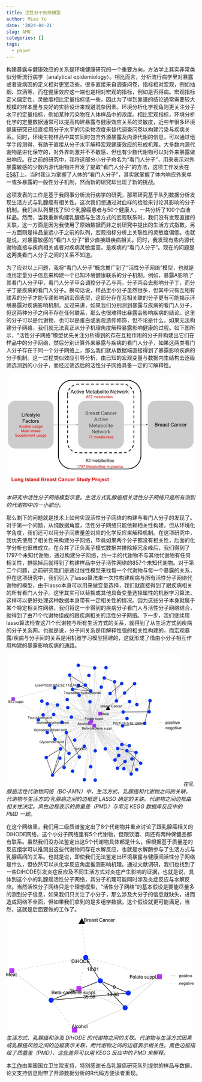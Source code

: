 ```yaml
---
title: 活性分子网络模型
author: Miao Yu
date: '2024-04-21'
slug: AMN
categories: []
tags:
  - paper
---
```

构建暴露与健康效应的关系是环境健康研究的一个重要方向，方法学上其实非常类似分析流行病学（analytical epidemiology）。相比而言，分析流行病学里对暴露或者说病因的定义相对更宽泛些，很多直接来自调查问卷，指标相对宏观，例如抽烟、饮酒等，而在健康效应这一端也是相对宏观的指标，例如是否得病。宏观指标定义偏定性，灵敏度相比定量指标低一些，因此为了得到靠谱的结论通常需要较大规模的样本量与良好的实验设计来规避混杂因素。环境分析化学视角则更关注分子水平的定量指标，例如某种污染物在人体样品中的浓度。相比宏观指标，环境分析化学的定量数据通常可以提高构建暴露与健康效应关系的灵敏度，近些年很多环境健康研究已经直接用分子水平的污染物浓度来替代调查问卷以构建污染与疾病关系。同时，环境生物样品中其实同时包含外源暴露及内源代谢的信息，可以通过组学手段测得，有助于直接从分子水平解释宏观健康效应的形成机理。大多数内源代谢物是进化保守的，对外界刺激并不不敏感，但也有少数代谢物可以对外来暴露做出响应。在之前的研究中，我将这部分小分子命名为“看门人分子”，用来表示对外暴露敏感的少数内源代谢物并开发了提取“看门人分子”的方法，这项工作发表在[ES&T](https://doi.org/10.1021/acs.est.1c04039)上。当时我认为掌握了人体的“看门人分子”，其实就掌握了体内响应外来单一或多暴露的一般性分子机制，然而新的研究却出现了新的挑战。

这项发表的工作是基于我同事分析流行病学的研究，那项研究基于队列数据分析发现生活方式与乳腺癌有相关性。这次我们想通过对血样的检验来讨论其影响的分子机制，我们从队列里找了50个乳腺癌患者与50个健康人，一共分析了100个血液样品。然而，当我重新构建乳腺癌与生活方式的宏观联系时，我们没有发现直接的关联，这一方面是因为我使用了原始数据而非之前研究中提出的生活方式指数，另一方面则是样品量远小于之前的队列，宏观指标分析上关联性的灵敏度偏低。也就是说，对暴露敏感的“看门人分子”很少直接跟疾病相关。同时，我发现有些内源代谢物直接与疾病相关或者对疾病灵敏度高，是疾病的“看门人分子”。现在的问题是这两类看门人分子之间的关系不知道。

为了应对以上问题，我将“看门人分子”概念推广到了“活性分子网络”模型，也就是改用定量分子信息来构建一个已知环境健康联系的分子机制。例如，暴露A影响了其看门人分子甲，看门人分子甲会调控分子乙与丙，分子丙会去影响分子丁，而分子丁是疾病的看门人分子。换句话说，样品里小分子虽然很多，但其中只有互相有联系的分子才能传递影响到宏观表型，这部分存在互相关联的分子更有可能揭示环境暴露对疾病影响机制。反过来讲，如果我们分别测到暴露与疾病的看门人分子，但这两种分子之间不存在任何联系，那么也很难得出暴露会影响疾病的结论。这里的分子可以是代谢物，也可以是蛋白或表观遗传修饰，但不论是什么，如果无法构建分子网络，我们就无法真正从分子机理角度解释暴露影响健康的过程。如下图所示，“活性分子网络”模型优先关注分析得到的存在互相作用的分子并构建出它们在样品中的分子网络，然后分别计算外来暴露与疾病的看门人分子，如果这两类看门人分子存在于同一个分子网络上，那么我们就从数据端直接得到了暴露影响疾病的分子机制。这一过程类似效应引导分析，由已知的宏观变量与数据内生结构去逐级筛选测到的小分子，而经过筛选后的活性分子网络具备一定的可解释性。

![活性分子网络模型](images/LMB.jpg)
*本研究中活性分子网络模型示意。生活方式乳腺癌相关活性分子网络只是所有测到的代谢物中的一小部分。*

那么剩下的问题就是技术上如何实现活性分子网络的构建与看门人分子的发现了。对于第一个问题，从纯数据角度，活性分子网络只能依赖相关性构建，但从环境化学角度，我们还可以用分子间质量差对应的化学反应来解释机制。在这项研究中，我优先使用了相关性来构建分子网络，毕竟如果两个分子都没有相关性，后面的化学分析也很难成立。在合并了正负离子模式数据并排除掉冗余峰后，我们得到了1797个未知代谢物，通过构建分子网络，约一半的代谢物不与其他代谢物有任何相关性，排除掉后就得到了构建样品中分子活性网络的857个未知代谢物。对于第二个问题，之前研究我们是通过线性模型来找每一个代谢物与每一个暴露的关系，但在这项研究中，我们引入了lasso算法来一次性构建疾病与所有活性分子网络代谢物的模型，由于lasso本身可以用来做变量选择，我们就直接得到了跟疾病相关的所有看门人分子。这里其实可以替换成其他具备变量选择属性的机器学习算法，这样可以更好处理这种数据本身带有一定相关性的情况。因为这些分子本身就属于某个特定相关性网络，我们将这一步得到的疾病分子看门人与活性分子网络结合，就得到了由71个代谢物组成的跟疾病相关的活性分子网络。下一步，我们继续用lasso算法检查这71个代谢物与所有生活方式的关系，就得到了从生活方式到疾病的分子关系网。也就是说，分子间关系是用解释性强的相关性构建的，而宏观暴露/疾病与分子间的关系是用机器学习模型搭建的，这就形成了借由小分子相互作用构建的暴露影响疾病的通路。

![长岛乳腺癌队列血液样品里的活性分子网络](images/negative.jpg)
*在乳腺癌活性代谢物网络（BC-AMN）中，生活方式、乳腺癌和代谢物之间的关联。代谢物与生活方式/乳腺癌之间的边框是 LASSO 确定的关联。代谢物之间边框由相关性决定。黑色边框表示的质量差（PMD）与常见 KEGG 数据库反应中的 PMD 一致。*

在这个网络里，我们用二级质谱鉴定出了8个代谢物并重点讨论了跟乳腺癌相关的DiHODE网络，这个小分子网络里有5个代谢物，但跟饮酒、肉还有两种保健品都有联系。虽然我们没办法鉴定出这5个代谢物具体都是什么，但根据基于质量差的反应组学可以推测出这些代谢物间存在水解反应，也就是水解酶参与了生活方式与乳腺癌间的关系。也就是说，即使我们无法鉴定出环境暴露与健康间活性分子网络是什么，但依然可以从化学反应角度推测影响机理。通过文献调研，我们也找到了一些DiHODE引发炎症反应及不同生活方式对炎症产生影响的证据，也就是说，具体到这个小的乳腺癌活性分子网络，其分子机理可能同时涉及炎症反应与水解反应。当然活性分子网络只是个理想模型，“活性分子网络”的基本假设是要能尽量多的测到分子信息，如果我们只关注了小分子，那么涉及大分子的信息就缺失，进而造成网络不全面，但如果我们拿到的是多组学数据，这个假设就更可能满足，当然，这就是后面要做的工作了。

![连接乳腺癌与生活方式的DiHODE活性分子网络](images/eh3c00218_0005.gif)
*生活方式、乳腺癌和涉及 DiHODE 的代谢物之间的关联。代谢物与生活方式因素或乳腺癌风险之间的边框表示关联，而代谢物之间的边框表示相关性。黑色边框描绘了质量差（PMD），这些差异可以用 KEGG 反应中的 PMD 来解释。*

本[工作](https://pubs.acs.org/doi/full/10.1021/envhealth.3c00218)由美国国立卫生院支持，特别感谢长岛乳腺癌研究队列提供的样品与数据，论文支持信息附带了开源数据分析的R代码方便读者重现。